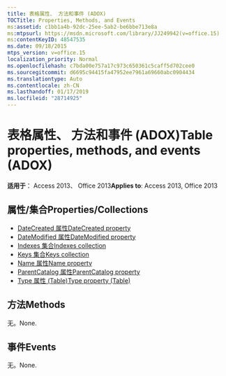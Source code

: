 ```yaml
---
title: 表格属性、 方法和事件 (ADOX)
TOCTitle: Properties, Methods, and Events
ms:assetid: c1bb1a4b-92dc-25ee-5ab2-be6bbe713e8a
ms:mtpsurl: https://msdn.microsoft.com/library/JJ249942(v=office.15)
ms:contentKeyID: 48547535
ms.date: 09/18/2015
mtps_version: v=office.15
localization_priority: Normal
ms.openlocfilehash: c7bda00e757a17c973c650361c5caff5d702cee0
ms.sourcegitcommit: d6695c94415fa47952ee7961a69660abc0904434
ms.translationtype: Auto
ms.contentlocale: zh-CN
ms.lasthandoff: 01/17/2019
ms.locfileid: "28714925"
---
```

# <a name="table-properties-methods-and-events-adox"></a><span data-ttu-id="81ed3-102">表格属性、 方法和事件 (ADOX)</span><span class="sxs-lookup"><span data-stu-id="81ed3-102">Table properties, methods, and events (ADOX)</span></span>

<span data-ttu-id="81ed3-103">**适用于**： Access 2013、 Office 2013</span><span class="sxs-lookup"><span data-stu-id="81ed3-103">**Applies to**: Access 2013, Office 2013</span></span>

## <a name="propertiescollections"></a><span data-ttu-id="81ed3-104">属性/集合</span><span class="sxs-lookup"><span data-stu-id="81ed3-104">Properties/Collections</span></span>

- [<span data-ttu-id="81ed3-105">DateCreated 属性</span><span class="sxs-lookup"><span data-stu-id="81ed3-105">DateCreated property</span></span>](datecreated-property-adox.md)
- [<span data-ttu-id="81ed3-106">DateModified 属性</span><span class="sxs-lookup"><span data-stu-id="81ed3-106">DateModified property</span></span>](datemodified-property-adox.md)
- [<span data-ttu-id="81ed3-107">Indexes 集合</span><span class="sxs-lookup"><span data-stu-id="81ed3-107">Indexes collection</span></span>](indexes-collection-adox.md)
- [<span data-ttu-id="81ed3-108">Keys 集合</span><span class="sxs-lookup"><span data-stu-id="81ed3-108">Keys collection</span></span>](keys-collection-adox.md)
- [<span data-ttu-id="81ed3-109">Name 属性</span><span class="sxs-lookup"><span data-stu-id="81ed3-109">Name property</span></span>](name-property-adox.md)
- [<span data-ttu-id="81ed3-110">ParentCatalog 属性</span><span class="sxs-lookup"><span data-stu-id="81ed3-110">ParentCatalog property</span></span>](parentcatalog-property-adox.md)
- [<span data-ttu-id="81ed3-111">Type 属性 (Table)</span><span class="sxs-lookup"><span data-stu-id="81ed3-111">Type property (Table)</span></span>](https://docs.microsoft.com/office/vba/access/concepts/miscellaneous/type-property-tableadox)


## <a name="methods"></a><span data-ttu-id="81ed3-112">方法</span><span class="sxs-lookup"><span data-stu-id="81ed3-112">Methods</span></span>

<span data-ttu-id="81ed3-113">无。</span><span class="sxs-lookup"><span data-stu-id="81ed3-113">None.</span></span>

## <a name="events"></a><span data-ttu-id="81ed3-114">事件</span><span class="sxs-lookup"><span data-stu-id="81ed3-114">Events</span></span>

<span data-ttu-id="81ed3-115">无。</span><span class="sxs-lookup"><span data-stu-id="81ed3-115">None.</span></span>

